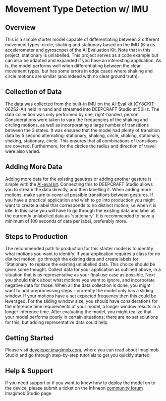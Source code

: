 ﻿# Movement Type Detection w/ IMU

## Overview

This is a simple starter model capable of differentiating between 3 different movement types: circle, shaking and stationary based on the IMU (6-axis accelerometer and gyroscope) of the AI Evaluation Kit. Note that in this project, stationary is unlabelled. This project serves as a code example but can also be adapted and expanded if you have an interesting application. As is, the model performs well when differentiating between the clear movement types, but has some errors in edge cases where shaking and circle motions are similar (and indeed with no clear ground truth).

## Collection of Data
The data was collected from the built-in IMU on the AI-Eval kit (CY8CKIT-062S2-AI) held in hand and streamed into DEEPCRAFT Studio at 50Hz. The data collection was only performed by one, right-handed, person. Considerations were taken to vary the frequencies of the shaking and circling motions, as well as incorporating a large number of transitions between the 3 states. It was ensured that the model had plenty of transition data by 5 second alternating: stationary, shaking, circle, shaking, stationary, shaking, stationary, circle. This ensures that all combinations of transitions are covered. Furthermore, for the circles the radius and direction of travel were also varied. 

## Adding More Data
Adding more data for the existing gesutres or adding another gesture is simple with the [AI-eval kit](https://www.infineon.com/cms/en/product/evaluation-boards/cy8ckit-062s2-ai/). Connecting this to DEEPCRAFT Studio allows you to stream the data directly, and then labelling it. When adding more motions, make sure to cover all possible transitions between gestures. 
If you have a practical application and wish to go into production you might want to create a label that corresponds to no distinct motion, i.e when it is idle. In this case you will have to go through the existing data and label all the currently unlabelled data as 'stationary'. 
It is recommended to have a minimum of 100 seconds of data per label, preferably more.

## Steps to Production
The recommended path to production for this starter model is to identify what motions you want to identify. If your application requires a class for no distinct motion, go through the existing data and create labels for 'Stationary' to replace the existing unlabelled data. This choice should be given some thought. Collect data for your application as outlined above, in a situation that is as representative as your final use case as possible. Next you should think about what motions you want to ignore, and incorporate negative data for those.
When all the data collection is done, you might want to add preprocessing steps - currently the model only has a sliding window. If your motions have a set expected frequency then this could be leveraged. For the sliding window size, you should have considerations for the inference time requirements of your model, a longer window results in a longer inference time. 
After evaluating the model, you might realize that your model performs poorly in certain situations; there are no set solutions for this, but adding representative data could help.

## Getting Started

Please visit [developer.imagimob.com](https://developer.imagimob.com), where you can read about Imagimob Studio and go through step-by-step tutorials to get you quickly started.

## Help & Support

If you need support or if you want to know how to deploy the model on to the device, please submit a ticket on the Infineon [community forum ](https://community.infineon.com/t5/Imagimob/bd-p/Imagimob/page/1) Imagimob Studio page.